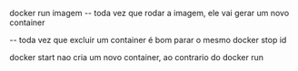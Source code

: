 docker run imagem 
-- toda vez que rodar a imagem, ele vai gerar um novo container

-- toda vez que excluir um container é bom parar o mesmo
docker stop id 


docker start nao cria um novo container, ao contrario do docker run
